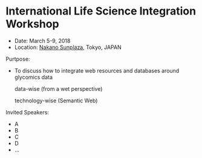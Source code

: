 
# International Life Science Integration Workshop

* Date: March 5-9, 2018
* Location: <a href="https://www.sunplaza.jp/en/">Nakano Sunplaza</a>, Tokyo, JAPAN


Purtpose:

* To discuss how to integrate web resources and databases around glycomics data

  data-wise (from a wet perspective) 

  technology-wise (Semantic Web) 

Invited Speakers:
*  A
*  B
*  C
*  D
*  ...
  
  
